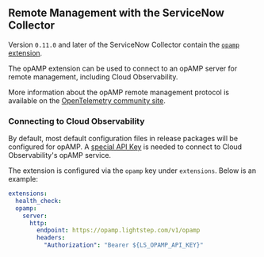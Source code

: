 ## Remote Management with the ServiceNow Collector

Version `0.11.0` and later of the ServiceNow Collector contain the [`opamp` extension](https://github.com/open-telemetry/opentelemetry-collector-contrib/tree/main/extension/opampextension).

The opAMP extension can be used to connect to an opAMP server for remote management, including Cloud Observability.

More information about the opAMP remote management protocol is available on the [OpenTelemetry community site](https://opentelemetry.io/docs/specs/opamp/).

### Connecting to Cloud Observability

By default, most default configuration files in release packages will be configured for opAMP. A [special API Key](https://docs.lightstep.com/docs/create-and-manage-api-keys) is needed to connect to Cloud Observability's opAMP service.

The extension is configured via the `opamp` key under `extensions`. Below is an example:

```yaml
extensions:
  health_check:
  opamp:
    server:
      http:
        endpoint: https://opamp.lightstep.com/v1/opamp
        headers:
          "Authorization": "Bearer ${LS_OPAMP_API_KEY}"
```